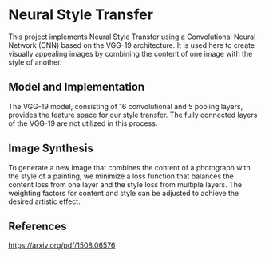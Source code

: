 # Neural Style Transfer

This project implements Neural Style Transfer using a Convolutional Neural Network (CNN) based on the VGG-19 architecture. It is used here to create visually appealing images by combining the content of one image with the style of another.

## Model and Implementation

The VGG-19 model, consisting of 16 convolutional and 5 pooling layers, provides the feature space for our style transfer. The fully connected layers of the VGG-19 are not utilized in this process.

## Image Synthesis

To generate a new image that combines the content of a photograph with the style of a painting, we minimize a loss function that balances the content loss from one layer and the style loss from multiple layers. The weighting factors for content and style can be adjusted to achieve the desired artistic effect.

## References

https://arxiv.org/pdf/1508.06576
